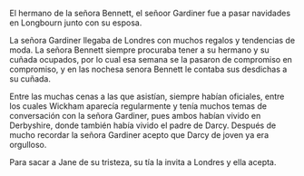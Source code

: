 El hermano de la señora Bennett, el señoor Gardiner fue a pasar navidades en Longbourn junto con su esposa.

La señora Gardiner llegaba de Londres con muchos regalos y tendencias de moda. La señora Bennett siempre procuraba tener a su hermano y su cuñada ocupados, por lo cual esa semana se la pasaron de compromiso en compromiso, y en las nochesa senora Bennett le contaba sus desdichas a su cuñada.

Entre las muchas cenas a las que asistían, siempre habían oficiales, entre los cuales Wickham aparecía regularmente y tenía muchos temas de conversación con la señora Gardiner, pues ambos habían vivido en Derbyshire, donde también había vivido el padre de Darcy. Después de mucho recordar la señora Gardiner acepto que Darcy de joven ya era orgulloso.

Para sacar a Jane de su tristeza, su tía la invita a Londres y ella acepta.

